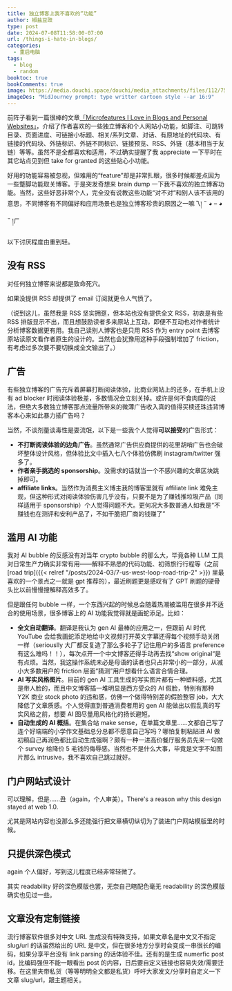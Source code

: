 ```yaml
---
title: 独立博客上我不喜欢的“功能”
author: 椒盐豆豉
type: post
date: 2024-07-08T11:58:00-07:00
url: /things-i-hate-in-blogs/
categories:
  - 重启电脑
tags:
  - blog
  - random
booktoc: true
bookComments: true
image: https://media.douchi.space/douchi/media_attachments/files/112/752/308/652/174/823/original/782f1cc5175907fe.png
imageDes: "MidJourney prompt: type writter cartoon style --ar 16:9"
---
```


前阵子看到一篇很棒的文章[「Microfeatures I Love in Blogs and Personal Websites」](https://danilafe.com/blog/blog_microfeatures/?utm_source=blog.douchi.space)，介绍了作者喜欢的一些独立博客和个人网站小功能，如脚注、可跳转目录、页面进度、可链接小标题、相关/系列文章、对话、有原地址的代码块、有链接的代码块、外链标识、外链不同标识、链接预览、RSS、外链（基本相当于友链）等等。虽然不是全都喜欢和适用，不过确实提醒了我 appreciate 一下平时在其它站点见到但 take for granted 的这些贴心小功能。

好用的功能容易被忽视，但难用的“feature”却是非常扎眼，很多时候都差点因为一些蹩脚功能取关博客。于是突发奇想来 brain dump 一下我不喜欢的独立博客功能。当然，这些好恶非常个人，完全没有说教这些功能“对不对“和别人该不该用的意思，不同博客有不同偏好和应用场景也是独立博客珍贵的原因之一嘛乁། ˵ ◕ – ◕ ˵ །ㄏ

<!--more-->

以下讨厌程度由重到轻。

## 没有 RSS
对任何独立博客来说都是致命死穴。

如果没提供 RSS 却提供了 email 订阅就更令人气愤了。

（说到这儿，虽然我是 RSS 坚实拥趸，但本站也没有提供全文 RSS，初衷是有些 RSS 排版显示不出，而且想鼓励读者多来原站上互动，即便不互动也对作者统计分析博客数据更有用。我自己读别人博客也是只用 RSS 作为 entry point 去博客原站读原文看作者原生的设计的。当然也会犹豫用这种手段强制增加了 friction，有考虑过多次要不要切换成全文输出了。）

## 广告
有些独立博客的广告充斥着屏幕打断阅读体验，比商业网站上的还多，在手机上没有 ad blocker 时阅读体验极差，多数情况会立刻关掉。或许是何不食肉糜的说法，但绝大多数独立博客那点流量所带来的微薄广告收入真的值得买椟还珠违背博客本心来如此暴力插广告吗？

当然，不谈剂量谈毒性是耍流氓，以下是一些我个人觉得**可以接受**的广告形式：
- **不打断阅读体验的边角广告**。虽然通常广告供应商提供的花里胡哨广告也会破坏整体设计风格，但体验比文中插入七八个体验仿佛刷 instagram/twitter 强多了。
- **作者亲手挑选的 sponsorship**。没需求的话就当一个不感兴趣的文章区块跳掉即可。
- **affiliate links**。当然作为消费主义博主我的博客里就有 affiliate link 难免主观，但这种形式对阅读体验伤害几乎没有，只要不是为了赚钱推垃圾产品（同样适用于 sponsorship）个人觉得问题不大。更何况大多数普通人如我是“不赚钱也在测评和安利产品了，不如干脆把厂商的钱赚了”

## 滥用 AI 功能
我对 AI bubble 的反感没有对当年 crypto bubble 的那么大，毕竟各种 LLM 工具对日常生产力确实非常有用——解释不熟悉的代码功能、初筛旅行行程等（之前 [road trip]({{< relref "/posts/2024-03/7-us-west-loop-road-trip-2" >}}) 里最喜欢的一个景点之一就是 gpt 推荐的），最近刷题更是感叹有了 GPT 刷题的硬骨头比以前慢慢搜解释高效多了。

但是跟任何 bubble 一样，一个东西兴起的时候总会随着热潮被滥用在很多并不适合的使用场景，很多博客上的 AI 功能我觉得就是画蛇添足。比如：
- **全文自动翻译**。翻译是我认为 gen AI 最棒的应用之一，但跟前 AI 时代 YouTube 会给我画蛇添足地给中文视频打开英文字幕还得每个视频手动关闭一样（seriouslly 大厂都反复造了那么多轮子了记住用户的多语言 preference 有这么难吗！！），每次点开一个中文博客还得手动再去找“show original“是有点烦。当然，我这操作系统未必是母语的读者也只占非常小的一部分，从减小大多数用户的 friction 层面“猜测”用户想看什么语言合情合理。
- **AI 写实风格图片**。目前的 gen AI 工具生成的写实图片都有一种塑料感，尤其是带人脸的，而且中文博客插一堆明显是西方受众的 AI 假脸，特别有那种 Y2K 商业 stock photo 的违和感，仿佛一个做得特别差的假脸整容 job，大大降低了文章质感。个人觉得直到普通消费者用的 gen AI 能做出以假乱真的写实风格之前，想要 AI 图尽量用风格化的扬长避短。
- **自动生成的 AI 概括**。在集合站 make sense，在单篇文章里……文都自己写了连个好端端的小学作文基础总分总都不愿意自己写吗？哪怕复制粘贴进 AI 做初稿自己再润色都比自动生成强啊？颇有一种一进高价餐厅服务员先来一句做个 survey 给降价 5 毛钱的侮辱感。当然也不是什么大事，毕竟是文字不如图片那么 intrusive，我不喜欢自己跳过就好。

## 门户网站式设计
可以理解，但是……丑（again，个人审美）。There's a reason why this design stayed at web 1.0.

尤其是网站内容也没那么多还能强行把文章横切纵切为了装进门户网站模版里的时候。

## 只提供深色模式
again 个人偏好，写到这儿程度已经非常轻微了。

其实 readability 好的深色模版也罢，无奈自己瞎配色毫无 readability 的深色模版确实也见过一些。

## 文章没有定制链接
流行博客软件很多对中文 URL 生成没有特殊支持，如果文章名是中文又不指定 slug/url 的话虽然给出的 URL 是中文，但在很多地方分享时会变成一串很长的编码，如果分享平台没有 link parsing 的话体验不佳。还有的是生成 numerfic post id，比编码强但不能一眼看出 post 的内容，日后要自定义链接也容易失效/需要迁移。在这里夹带私货（等等明明全文都是私货）呼吁大家发文/分享时自定义一下文章 slug/url，跟主题相关。